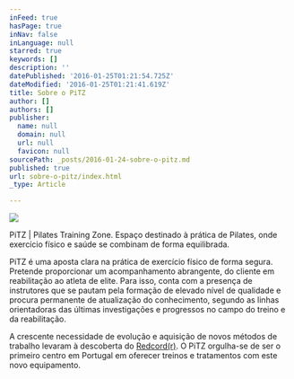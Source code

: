 ```yaml
---
inFeed: true
hasPage: true
inNav: false
inLanguage: null
starred: true
keywords: []
description: ''
datePublished: '2016-01-25T01:21:54.725Z'
dateModified: '2016-01-25T01:21:41.619Z'
title: Sobre o PiTZ
author: []
authors: []
publisher:
  name: null
  domain: null
  url: null
  favicon: null
sourcePath: _posts/2016-01-24-sobre-o-pitz.md
published: true
url: sobre-o-pitz/index.html
_type: Article

---
```

![](https://the-grid-user-content.s3-us-west-2.amazonaws.com/db58b518-6051-4f4d-ab46-dd2a2eb4aac9.jpg)

PiTZ | Pilates Training Zone. Espaço destinado à prática de Pilates, onde exercício físico e saúde se combinam de forma equilibrada.

PiTZ é uma aposta clara na prática de exercício físico de forma segura. Pretende proporcionar um acompanhamento abrangente, do cliente em reabilitação ao atleta de elite. Para isso, conta com a presença de instrutores que se pautam pela formação de elevado nível de qualidade e procura permanente de atualização do conhecimento, segundo as linhas orientadoras das últimas investigações e progressos no campo do treino e da reabilitação.

A crescente necessidade de evolução e aquisição de novos métodos de trabalho levaram à descoberta do [Redcord(r)][0]. O PiTZ orgulha-se de ser o primeiro centro em Portugal em oferecer treinos e tratamentos com este novo equipamento.

[0]: WWW.REDCORD.COM